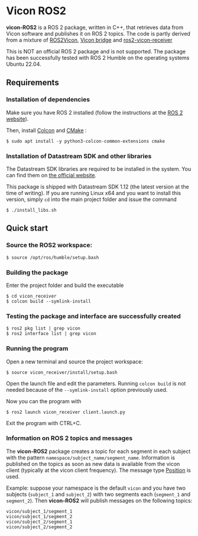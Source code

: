 # Vicon ROS2

**vicon-ROS2** is a ROS 2 package, written in C++, that retrieves data from Vicon software and publishes it on ROS 2 topics. The code is partly derived from a mixture of [ROS2Vicon](https://github.com/aheuillet/Vicon-ROS2), [Vicon bridge](https://github.com/ethz-asl/vicon_bridge) and [ros2-vicon-receiver](https://github.com/OPT4SMART/ros2-vicon-receiver)

This is NOT an official ROS 2 package and is not supported. The package has been successfully tested with ROS 2 Humble on the operating systems Ubuntu 22.04.

## Requirements

### Installation of dependencies

Make sure you have ROS 2 installed (follow the instructions at the [ROS 2 website](https://index.ros.org/doc/ros2/Installation/)).

Then, install [Colcon](https://colcon.readthedocs.io/en/released/index.html) and [CMake](https://cmake.org/) :
```
$ sudo apt install -y python3-colcon-common-extensions cmake
```

### Installation of Datastream SDK and other libraries

The Datastream SDK libraries are required to be installed in the system. You can find them on [the official website](https://www.vicon.com/software/datastream-sdk/?section=downloads).

This package is shipped with Datastream SDK 1.12 (the latest version at the time of writing). If you are running Linux x64 and you want to install this version, simply `cd` into the main project folder and issue the command
```
$ ./install_libs.sh
```

## Quick start

### Source the ROS2 workspace:
```
$ source /opt/ros/humble/setup.bash
```

### Building the package

Enter the project folder and build the executable
```
$ cd vicon_receiver
$ colcon build --symlink-install
```

### Testing the package and interface are successfully created
```
$ ros2 pkg list | grep vicon
$ ros2 interface list | grep vicon
```

### Running the program

Open a new terminal and source the project workspace:
```
$ source vicon_receiver/install/setup.bash
```

Open the launch file and edit the parameters. Running `colcon build` is not needed because of the `--symlink-install` option previously used.

Now you can the program with
```
$ ros2 launch vicon_receiver client.launch.py
```

Exit the program with CTRL+C.

### Information on ROS 2 topics and messages

The **vicon-ROS2** package creates a topic for each segment in each subject with the pattern `namespace/subject_name/segment_name`. Information is published on the topics as soon as new data is available from the vicon client (typically at the vicon client frequency). The message type [Position](vicon_ROS2/msg/Position.msg) is used.

Example: suppose your namespace is the default `vicon` and you have two subjects (`subject_1` and `subject_2`) with two segments each (`segment_1` and `segment_2`). Then **vicon-ROS2** will publish messages on the following topics:
```
vicon/subject_1/segment_1
vicon/subject_1/segment_2
vicon/subject_2/segment_1
vicon/subject_2/segment_2
```



